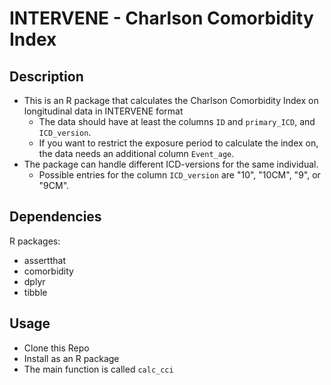 # INTERVENE - Charlson Comorbidity Index
## Description
- This is an R package that calculates the Charlson Comorbidity Index on longitudinal data in INTERVENE format
  - The data should have at least the columns `ID` and `primary_ICD`, and `ICD_version`. 
  - If you want to restrict the exposure period to calculate the index on, the data needs an additional column `Event_age`. 
- The package can handle different ICD-versions for the same individual. 
  - Possible entries for the column `ICD_version` are "10", "10CM", "9", or "9CM". 

## Dependencies
R packages:
- assertthat
- comorbidity
- dplyr
- tibble

## Usage
- Clone this Repo
- Install as an R package
- The main function is called `calc_cci`
